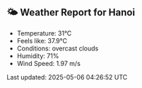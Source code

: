 <!-- WEATHER-START -->
## 🌤 Weather Report for Hanoi

- Temperature: 31°C
- Feels like: 37.9°C
- Conditions: overcast clouds
- Humidity: 71%
- Wind Speed: 1.97 m/s

Last updated: 2025-05-06 04:26:52 UTC
<!-- WEATHER-END -->
